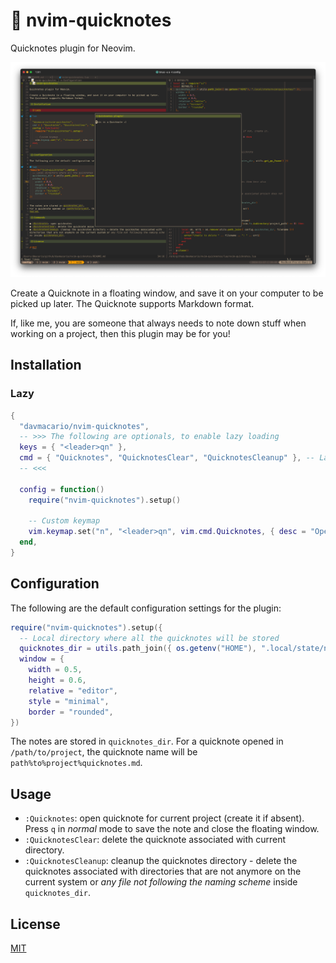 # 📝 nvim-quicknotes

Quicknotes plugin for Neovim.

![Screenshot](img/screenshot.png)

Create a Quicknote in a floating window, and save it on your computer to be picked up later.
The Quicknote supports Markdown format.

If, like me, you are someone that always needs to note down stuff when working on a project, then this plugin may be for you!

## Installation

### Lazy

```lua
{
  "davmacario/nvim-quicknotes",
  -- >>> The following are optionals, to enable lazy loading
  keys = { "<leader>qn" },
  cmd = { "Quicknotes", "QuicknotesClear", "QuicknotesCleanup" }, -- Lazy-load the plugin
  -- <<<

  config = function()
    require("nvim-quicknotes").setup()

    -- Custom keymap
    vim.keymap.set("n", "<leader>qn", vim.cmd.Quicknotes, { desc = "Open quicknotes" })
  end,
}
```

## Configuration

The following are the default configuration settings for the plugin:

```lua
require("nvim-quicknotes").setup({
  -- Local directory where all the quicknotes will be stored
  quicknotes_dir = utils.path_join({ os.getenv("HOME"), ".local/state/nvim/quicknotes/" }),
  window = {
    width = 0.5,
    height = 0.6,
    relative = "editor",
    style = "minimal",
    border = "rounded",
})
```

The notes are stored in `quicknotes_dir`.
For a quicknote opened in `/path/to/project`, the quicknote name will be `path%to%project%quicknotes.md`.

## Usage

- `:Quicknotes`: open quicknote for current project (create it if absent). Press `q` in _normal_ mode to save the note and close the floating window.
- `:QuicknotesClear`: delete the quicknote associated with current directory.
- `:QuicknotesCleanup`: cleanup the quicknotes directory - delete the quicknotes associated with directories that are not anymore on the current system or _any file not following the naming scheme_ inside `quicknotes_dir`.

## License

[MIT](./LICENSE)
